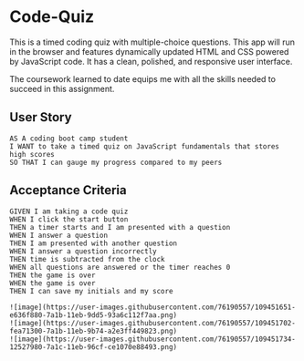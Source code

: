 # Code-Quiz

This is a timed coding quiz with multiple-choice questions. This app will run in the browser and features dynamically updated HTML and CSS powered by JavaScript code. It has a clean, polished, and responsive user interface. 

The coursework learned to date equips me with all the skills needed to succeed in this assignment.

## User Story

```
AS A coding boot camp student
I WANT to take a timed quiz on JavaScript fundamentals that stores high scores
SO THAT I can gauge my progress compared to my peers
```

## Acceptance Criteria

```
GIVEN I am taking a code quiz
WHEN I click the start button
THEN a timer starts and I am presented with a question
WHEN I answer a question
THEN I am presented with another question
WHEN I answer a question incorrectly
THEN time is subtracted from the clock
WHEN all questions are answered or the timer reaches 0
THEN the game is over
WHEN the game is over
THEN I can save my initials and my score

![image](https://user-images.githubusercontent.com/76190557/109451651-e636f880-7a1b-11eb-9dd5-93a6c112f7aa.png)
![image](https://user-images.githubusercontent.com/76190557/109451702-fea71300-7a1b-11eb-9b74-a2e3ff449823.png)
![image](https://user-images.githubusercontent.com/76190557/109451734-12527980-7a1c-11eb-96cf-ce1070e88493.png)

